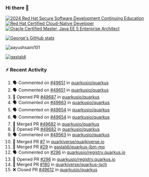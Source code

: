 ### Hi there 👋

<!--START_SECTION:badges-->
[![2024 Red Hat Secure Software Development Continuing Education](https://images.credly.com/size/110x110/images/36a76b78-c5bf-45cf-ac2c-48c3825260c7/blob)](http://www.credly.com/badges/c86e9a17-d2c3-4554-b890-7d0521710eb6 "2024 Red Hat Secure Software Development Continuing Education")
[![Red Hat Certified Cloud-Native Developer](https://images.credly.com/size/110x110/images/12ef4e4e-3d8d-4caf-9ab1-858c5bcb9619/image.png)](http://www.credly.com/badges/b6402e31-0894-48e6-b488-e2e551dcc809 "Red Hat Certified Cloud-Native Developer")
[![Oracle Certified Master, Java EE 5 Enterprise Architect](https://images.credly.com/size/110x110/images/1fa3549c-674c-4779-b3d6-d7d64eac2c23/Oracle-Certification-badge_OC-Master.png)](http://www.credly.com/badges/2565574e-b81d-410e-ab7d-24666ddcbe00 "Oracle Certified Master, Java EE 5 Enterprise Architect")
<!--END_SECTION:badges-->

[![George's GitHub stats](https://github-readme-stats.vercel.app/api?username=gastaldi&show=reviews,prs_merged&hide=contribs,prs&theme=transparent&show_icons=true)](https://github.com/anuraghazra/github-readme-stats)

<p align="left"> <img src="https://komarev.com/ghpvc/?username=gastaldi&label=Profile%20views&color=0e75b6&style=for-the-badge" alt="aayushsaini101" /> </p>

<p align="left"> <a href="https://github.com/ryo-ma/github-profile-trophy"><img src="https://github-profile-trophy.vercel.app/?username=gastaldi" alt="gastaldi" /></a> </p>

### :zap: Recent Activity

<!--START_SECTION:activity-->
1. 🗣 Commented on [#49651](https://github.com/quarkusio/quarkus/pull/49651#issuecomment-3218454366) in [quarkusio/quarkus](https://github.com/quarkusio/quarkus)
2. 🗣 Commented on [#49651](https://github.com/quarkusio/quarkus/pull/49651#issuecomment-3218452289) in [quarkusio/quarkus](https://github.com/quarkusio/quarkus)
3. 💪 Opened PR [#49687](https://github.com/quarkusio/quarkus/pull/49687) in [quarkusio/quarkus](https://github.com/quarkusio/quarkus)
4. 🗣 Commented on [#49663](https://github.com/quarkusio/quarkus/issues/49663#issuecomment-3218435727) in [quarkusio/quarkus](https://github.com/quarkusio/quarkus)
5. 🗣 Commented on [#49654](https://github.com/quarkusio/quarkus/issues/49654#issuecomment-3218073098) in [quarkusio/quarkus](https://github.com/quarkusio/quarkus)
6. 🗣 Commented on [#49654](https://github.com/quarkusio/quarkus/issues/49654#issuecomment-3218062479) in [quarkusio/quarkus](https://github.com/quarkusio/quarkus)
7. 🎉 Merged PR [#49682](https://github.com/quarkusio/quarkus/pull/49682) in [quarkusio/quarkus](https://github.com/quarkusio/quarkus)
8. 💪 Opened PR [#49682](https://github.com/quarkusio/quarkus/pull/49682) in [quarkusio/quarkus](https://github.com/quarkusio/quarkus)
9. 🗣 Commented on [#49563](https://github.com/quarkusio/quarkus/issues/49563#issuecomment-3216009212) in [quarkusio/quarkus](https://github.com/quarkusio/quarkus)
10. 🎉 Merged PR [#7](https://github.com/quarkiverse/quarkiverse.io/pull/7) in [quarkiverse/quarkiverse.io](https://github.com/quarkiverse/quarkiverse.io)
11. 🎉 Merged PR [#29](https://github.com/gastaldi/quarkus-ibm-mq/pull/29) in [gastaldi/quarkus-ibm-mq](https://github.com/gastaldi/quarkus-ibm-mq)
12. 🗣 Commented on [#296](https://github.com/quarkusio/registry.quarkus.io/pull/296#issuecomment-3208473739) in [quarkusio/registry.quarkus.io](https://github.com/quarkusio/registry.quarkus.io)
13. 💪 Opened PR [#296](https://github.com/quarkusio/registry.quarkus.io/pull/296) in [quarkusio/registry.quarkus.io](https://github.com/quarkusio/registry.quarkus.io)
14. 🎉 Merged PR [#180](https://github.com/quarkiverse/quarkus-jsch/pull/180) in [quarkiverse/quarkus-jsch](https://github.com/quarkiverse/quarkus-jsch)
15. ❌ Closed PR [#49612](https://github.com/quarkusio/quarkus/pull/49612) in [quarkusio/quarkus](https://github.com/quarkusio/quarkus)
<!--END_SECTION:activity-->
